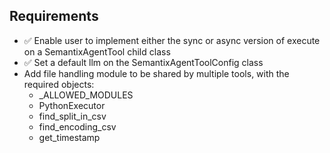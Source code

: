 ## Requirements

- ✅ Enable user to implement either the sync or async version of execute on a SemantixAgentTool child class
- ✅ Set a default llm on the SemantixAgentToolConfig class
- Add file handling module to be shared by multiple tools, with the required objects:
  - \_ALLOWED_MODULES
  - PythonExecutor
  - find_split_in_csv
  - find_encoding_csv
  - get_timestamp
